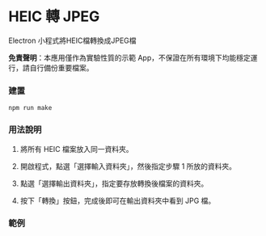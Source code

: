 # HEIC 轉 JPEG

Electron 小程式將HEIC檔轉換成JPEG檔

**免責聲明**：本應用僅作為實驗性質的示範 App，不保證在所有環境下均能穩定運行，請自行備份重要檔案。

### 建置
```
npm run make
```

### 用法說明

1. 將所有 HEIC 檔案放入同一資料夾。

2. 開啟程式，點選「選擇輸入資料夾」，然後指定步驟 1 所放的資料夾。

3. 點選「選擇輸出資料夾」，指定要存放轉換後檔案的資料夾。

4. 按下「轉換」按鈕，完成後即可在輸出資料夾中看到 JPG 檔。

### 範例